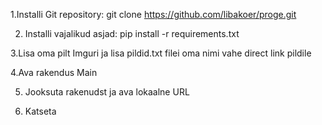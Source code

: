 1.Installi Git repository: git clone https://github.com/libakoer/proge.git

2. Installi vajalikud asjad: pip install -r requirements.txt

3.Lisa oma pilt Imguri ja lisa pildid.txt filei oma nimi vahe direct link pildile

4.Ava rakendus Main

5. Jooksuta rakenudst ja ava lokaalne URL

6. Katseta
